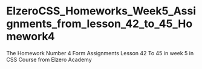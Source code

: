 # ElzeroCSS_Homeworks_Week5_Assignments_from_lesson_42_to_45_Homework4
The Homework Number 4 Form Assignments Lesson 42 To 45 in week 5 in CSS Course from Elzero Academy
